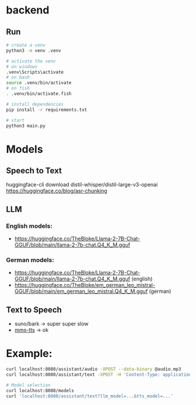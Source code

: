 # backend

## Run

```sh
# create a venv
python3 -m venv .venv

# activate the venv
# on windows
.venv\Scripts\activate
# on bash
source .venv/bin/activate
# on fish
. .venv/bin/activate.fish

# install dependencies
pip install -r requirements.txt

# start
python3 main.py
```


# Models

## Speech to Text
huggingface-cli download distil-whisper/distil-large-v3-openai
https://huggingface.co/blog/asr-chunking

## LLM

### English models:

- https://huggingface.co/TheBloke/Llama-2-7B-Chat-GGUF/blob/main/llama-2-7b-chat.Q4_K_M.gguf

### German models:

- https://huggingface.co/TheBloke/Llama-2-7B-Chat-GGUF/blob/main/llama-2-7b-chat.Q4_K_M.gguf (english)
- https://huggingface.co/TheBloke/em_german_leo_mistral-GGUF/blob/main/em_german_leo_mistral.Q4_K_M.gguf (german)

## Text to Speech

- suno/bark -> super super slow
- [mms-tts](https://huggingface.co/facebook/mms-tts-deu) -> ok

# Example:

```sh
curl localhost:8080/assistant/audio -XPOST --data-binary @audio.mp3
curl localhost:8080/assistant/text -XPOST -H 'Content-Type: application/json' -d '{ "text": "What is your name?" }'

# Model selection
curl localhost:8080/models
curl 'localhost:8080/assistant/text?llm_model=...&tts_model=...'
```
